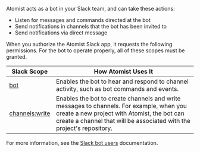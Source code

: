 Atomist acts as a bot in your Slack team, and can take these actions:

*   Listen for messages and commands directed at the bot
*   Send notifications in channels that the bot has been invited to
*   Send notifications via direct message

When you authorize the Atomist Slack app, it requests the following
permissions.  For the bot to operate properly, all of these scopes
must be granted.

Slack Scope | How Atomist Uses It
-------------|----------
[bot][] | Enables the bot to hear and respond to channel activity, such as bot commands and events.
[channels:write][cw] | Enables the bot to create channels and write messages to channels.  For example, when you create a new project with Atomist, the bot can create a channel that will be associated with the project's repository.

[bot]: https://api.slack.com/scopes/bot (Slack bot Scope)
[cw]: https://api.slack.com/scopes/channels:write (Slack channels:write Scope)

For more information, see the [Slack bot users][bot-users] documentation.

[bot-users]: https://api.slack.com/bot-users
